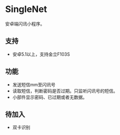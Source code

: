 # SingleNet
安卓端闪讯小程序。
## 支持
+ 安卓5.1以上，支持金立F103S
## 功能
+ 发送短信mm至闪讯号
+ 读取短信，判断密码是否过期。只监听闪讯号的短信。
+ 小部件显示密码、已过期或者无数据。
## 待加入
+ 双卡识别
